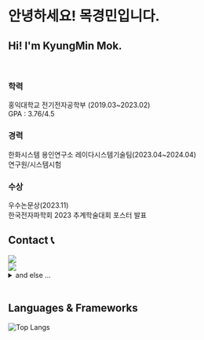 <!--
**kyungmin96/kyungmin96** is a ✨ _special_ ✨ repository because its `README.md` (this file) appears on your GitHub profile.

Here are some ideas to get you started:

- 🔭 I’m currently working on ...
- 🌱 I’m currently learning ...
- 👯 I’m looking to collaborate on ...
- 🤔 I’m looking for help with ...
- 💬 Ask me about ...
- 📫 How to reach me: ...
- 😄 Pronouns: ...
- ⚡ Fun fact: ...
-->

# 안녕하세요! 목경민입니다.
## Hi! I'm KyungMin Mok.

<br>

### 학력
홍익대학교 전기전자공학부 (2019.03~2023.02)<br>
GPA : 3.76/4.5
<br>

### 경력
한화시스템 용인연구소 레이다시스템기술팀(2023.04~2024.04)<br>
연구원/시스템시험

### 수상
우수논문상(2023.11)<br>
한국전자파학회 2023 추계학술대회 포스터 발표
<br>

## Contact 📞
<div style="display:flex; flex-direction:row;">
    <a href="mailto:mok9603@gmail.com">
        <img src="https://img.shields.io/badge/Gmail-EA4335?style=for-the-badge&logo=Gmail&logoColor=white"> 
    </a>
    </div>
    <a
    href="mailto:mok9603@naver.com">
        <img src="https://img.shields.io/badge/Naver-03C75A?style=for-the-badge&logo=Naver&logoColor=white">
    </a>

<details>
<summary>
  and else ...
</summary>
  <div style="display:flex; flex-direction:row;">
    <a href="https://open.spotify.com/user/312e4sqf6k6niivqpsznq4edo6pq?si=D-2--rgjQcukficdBVCLow">
        <img src="https://img.shields.io/badge/Spotify-1DB954?style=for-the-badge&logo=Spotify&logoColor=white"> 
    </a>
    </div>
    <a
    href="https://on.soundcloud.com/wMuy3">
        <img src="https://img.shields.io/badge/SoundCloud-FF5500?style=for-the-badge&logo=SoundCloud&logoColor=white">
    </a>
</details>

<br>

## Languages & Frameworks

![Top Langs](https://github-readme-stats.vercel.app/api/top-langs/?username=kyungmin96)

<br>

